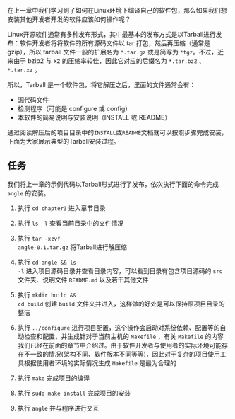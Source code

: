 在上一章中我们学习到了如何在Linux环境下编译自己的软件包，那么如果我们想安装其他开发者开发的软件应该如何操作呢？

Linux开源软件通常有多种发布形式，其中最基本的发布方式是以Tarball进行发布：软件开发者将将软件的所有源码文件以 tar 打包，然后再压缩（通常是 gzip），所以 tarball 文件一般的扩展名为 `*.tar.gz` 或是简写为 `*tgz`。不过，近来由于 bzip2 与 xz 的压缩率较佳，因此它对应的后缀名为 `*.tar.bz2` 、`*.tar.xz` 。

所以，Tarball 是一个软件包，将它解压之后，里面的文件通常会有：

- 源代码文件
- 检测程序（可能是 configure 或 config）
- 本软件的简易说明与安装说明（INSTALL 或 README）

通过阅读解压后的项目目录中的`INSTALL`或`README`文档就可以按照步骤完成安装，下面为大家展示典型的Tarball安装过程。


## 任务

我们将上一章的示例代码以Tarball形式进行了发布，依次执行下面的命令完成 `angle` 的安装。

1. 执行 <code exec="cd chapter3">cd chapter3</code> 进入章节目录

2. 执行 <code exec="ls -l">ls -l</code> 查看当前目录中的文件情况

3. 执行 <code exec="tar -xzvf angle-0.1.tar.gz">tar -xzvf angle-0.1.tar.gz</code> 将Tarball进行解压缩

4. 执行 <code exec="cd angle && ls -l">cd angle && ls -l</code> 进入项目源码目录并查看目录内容，可以看到目录有包含项目源码的 `src` 文件夹、说明文件 `README.md` 以及若干其他文件

5. 执行 <code exec="mkdir build && cd build">mkdir build && cd build</code> 创建 `build` 文件夹并进入，这样做的好处是可以保持原项目目录的整洁

6. 执行 <code exec="../configure">../configure</code> 进行项目配置，这个操作会启动对系统依赖、配置等的自动检查和配置，并生成针对于当前主机的 `Makefile` ，有关 `Makefile` 的内容我们已经在前面的章节中介绍过。由于软件开发者与使用者的实际环境可能存在不一致的情况(架构不同、软件版本不同等等)，因此对于复杂的项目使用工具根据使用者环境的实际情况生成 `Makefile` 是最为合理的

7. 执行 <code exec="make">make</code> 完成项目的编译

8. 执行 <code exec="sudo make install">sudo make install</code> 完成项目的安装

9. 执行 <code exec="angle">angle</code> 并与程序进行交互